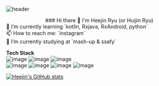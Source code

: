 ![header](https://capsule-render.vercel.app/api?type=wave&color=auto&height=300&section=header&text=Heejin%20Ryu&fontSize=90)

<center> ### Hi there 👋 I'm Heejin Ryu (or Huijin Ryu) <br> </center>
🌱 I’m currently learning `kotlin, Rxjava, RxAndroid, python`<br>
📫 How to reach me: `instagram` <br>
🔭 I’m currently studying at `mash-up & ssafy`<br>

**Tech Stack**
<br>
![image](https://img.shields.io/badge/Android-3DDC84?style=for-the-badge&logo=android&logoColor=white)
![image](https://img.shields.io/badge/Python-3776AB?style=for-the-badge&logo=python&logoColor=white)
![image](https://img.shields.io/badge/HTML-239120?style=for-the-badge&logo=html5&logoColor=white)
<br>
![image](https://img.shields.io/badge/CSS-239120?&style=for-the-badge&logo=css3&logoColor=white)
![image](https://img.shields.io/badge/JavaScript-F7DF1E?style=for-the-badge&logo=javascript&logoColor=black)
![image](https://img.shields.io/badge/Java-ED8B00?style=for-the-badge&logo=java&logoColor=white)
![image](https://img.shields.io/badge/Kotlin-0095D5?&style=for-the-badge&logo=kotlin&logoColor=white)

	
[![Heejin's GitHub stats](https://github-readme-stats.vercel.app/api?username=Huijiny&count_private=true&hide=issues,contribs&theme=blueberry)](https://github.com/anuraghazra/github-readme-stats)



<!--
**Huijiny/Huijiny** is a ✨ _special_ ✨ repository because its `README.md` (this file) appears on your GitHub profile.

Here are some ideas to get you started:

- 🔭 I’m currently working on ...
- 🌱 I’m currently learning ...
- 👯 I’m looking to collaborate on ...
- 🤔 I’m looking for help with ...
- 💬 Ask me about ...
- 📫 How to reach me: ...
- 😄 Pronouns: ...
- ⚡ Fun fact: ...
-->
